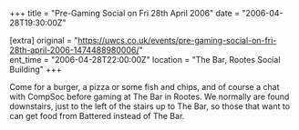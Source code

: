 +++
title = "Pre-Gaming Social on Fri 28th April 2006"
date = "2006-04-28T19:30:00Z"

[extra]
original = "https://uwcs.co.uk/events/pre-gaming-social-on-fri-28th-april-2006-1474488980006/"    
ent_time = "2006-04-28T22:00:00Z"
location = "The Bar, Rootes Social Building"
+++

Come for a burger, a pizza or some fish and chips, and of course a chat with CompSoc before gaming at The Bar in Rootes. We normally are found downstairs, just to the left of the stairs up to The Bar, so those that want to can get food from Battered instead of The Bar.

